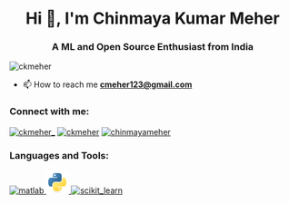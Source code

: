 <h1 align="center">Hi 👋, I'm Chinmaya Kumar Meher</h1>
<h3 align="center">A ML and Open Source Enthusiast from India</h3>

<p align="left"> <img src="https://komarev.com/ghpvc/?username=ckmeher&label=Profile%20views&color=0e75b6&style=flat" alt="ckmeher" /> </p>

- 📫 How to reach me **cmeher123@gmail.com**

<h3 align="left">Connect with me:</h3>
<p align="left">
<a href="https://twitter.com/ckmeher_" target="blank"><img align="center" src="https://raw.githubusercontent.com/rahuldkjain/github-profile-readme-generator/master/src/images/icons/Social/twitter.svg" alt="ckmeher_" height="30" width="40" /></a>
<a href="https://linkedin.com/in/ckmeher" target="blank"><img align="center" src="https://raw.githubusercontent.com/rahuldkjain/github-profile-readme-generator/master/src/images/icons/Social/linked-in-alt.svg" alt="ckmeher" height="30" width="40" /></a>
<a href="https://kaggle.com/chinmayameher" target="blank"><img align="center" src="https://raw.githubusercontent.com/rahuldkjain/github-profile-readme-generator/master/src/images/icons/Social/kaggle.svg" alt="chinmayameher" height="30" width="40" /></a>
</p>

<h3 align="left">Languages and Tools:</h3>
<p align="left"> <a href="https://www.mathworks.com/" target="_blank"> <img src="https://upload.wikimedia.org/wikipedia/commons/2/21/Matlab_Logo.png" alt="matlab" width="40" height="40"/> </a> <a href="https://www.python.org" target="_blank"> <img src="https://raw.githubusercontent.com/devicons/devicon/master/icons/python/python-original.svg" alt="python" width="40" height="40"/> </a> <a href="https://scikit-learn.org/" target="_blank"> <img src="https://upload.wikimedia.org/wikipedia/commons/0/05/Scikit_learn_logo_small.svg" alt="scikit_learn" width="40" height="40"/> </a> </p>
